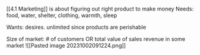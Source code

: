 [[4.1 Marketing]] is about figuring out right product to make money
Needs: food, water, shelter, clothing, warmth, sleep

Wants: desires. unlimited since products are perishable

Size of market: # of customers OR total value of sales revenue in some market
![[Pasted image 20231002091224.png]]


